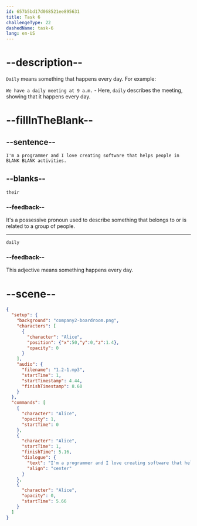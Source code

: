 ```yaml
---
id: 657b5bd17d068521ee895631
title: Task 6
challengeType: 22
dashedName: task-6
lang: en-US
---
```


<!--
AUDIO REFERENCE:
Alice: I'm a programmer and I love creating software that helps people in their daily activities.
-->

# --description--

`Daily` means something that happens every day. For example:

`We have a daily meeting at 9 a.m.` - Here, `daily` describes the meeting, showing that it happens every day.

# --fillInTheBlank--

## --sentence--

`I'm a programmer and I love creating software that helps people in BLANK BLANK activities.`

## --blanks--

`their`

### --feedback--

It's a possessive pronoun used to describe something that belongs to or is related to a group of people.

---

`daily`

### --feedback--

This adjective means something happens every day.

# --scene--

```json
{
  "setup": {
    "background": "company2-boardroom.png",
    "characters": [
      {
        "character": "Alice",
        "position": {"x":50,"y":0,"z":1.4},
        "opacity": 0
      }
    ],
    "audio": {
      "filename": "1.2-1.mp3",
      "startTime": 1,
      "startTimestamp": 4.44,
      "finishTimestamp": 8.60
    }
  },
  "commands": [
    {
      "character": "Alice",
      "opacity": 1,
      "startTime": 0
    },
    {
      "character": "Alice",
      "startTime": 1,
      "finishTime": 5.16,
      "dialogue": {
        "text": "I'm a programmer and I love creating software that helps people in their daily activities.",
        "align": "center"
      }
    },
    {
      "character": "Alice",
      "opacity": 0,
      "startTime": 5.66
    }
  ]
}
```
